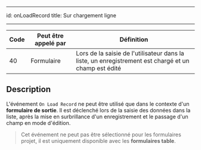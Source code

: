 - - -
id: onLoadRecord title: Sur chargement ligne
- - -

| Code | Peut être appelé par | Définition                                                                                           |
| ---- | -------------------- | ---------------------------------------------------------------------------------------------------- |
| 40   | Formulaire           | Lors de la saisie de l'utilisateur dans la liste, un enregistrement est chargé et un champ est édité |


## Description

L'événement `On Load Record` ne peut être utilisé que dans le contexte d'un **formulaire de sortie**. Il est déclenché lors de la saisie des données dans la liste, après la mise en surbrillance d'un enregistrement et le passage d'un champ en mode d'édition.

> Cet événement ne peut pas être sélectionné pour les formulaires projet, il est uniquement disponible avec les **formulaires table**.



